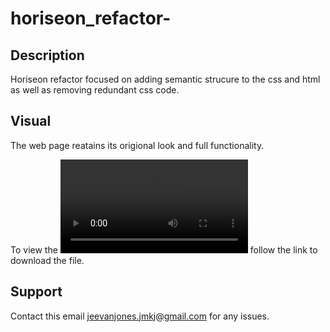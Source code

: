 # horiseon_refactor-

## Description

Horiseon refactor focused on adding semantic strucure to the css and html as well as removing redundant css code.

## Visual

The web page reatains its origional look and full functionality.

To view the ![screen-recording](./assets/images/horiseon-screen-recording-2.mp4) follow the link to download the file.

## Support

Contact this email jeevanjones.jmkj@gmail.com for any issues.

